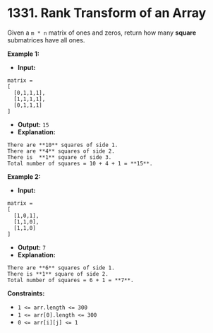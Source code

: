 # 1331. Rank Transform of an Array

Given a `m * n` matrix of ones and zeros, return how many **square** submatrices have all ones.

**Example 1:**

* **Input:**
```
matrix =
[
  [0,1,1,1],
  [1,1,1,1],
  [0,1,1,1]
]
```
* **Output:** `15`
* **Explanation:**
```
There are **10** squares of side 1.
There are **4** squares of side 2.
There is  **1** square of side 3.
Total number of squares = 10 + 4 + 1 = **15**.
```

**Example 2:**

* **Input:**
```
matrix =
[
  [1,0,1],
  [1,1,0],
  [1,1,0]
]
```
* **Output:** `7`
* **Explanation:**
```
There are **6** squares of side 1.  
There is **1** square of side 2.
Total number of squares = 6 + 1 = **7**.
```

**Constraints:**

*   `1 <= arr.length <= 300`
*   `1 <= arr[0].length <= 300`
*   `0 <= arr[i][j] <= 1`
